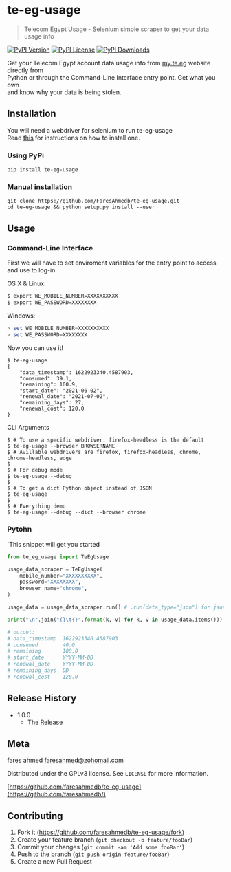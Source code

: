 # te-eg-usage
> Telecom Egypt Usage - Selenium simple scraper to get your data usage info

[![PyPI Version][pypi-version]][pypi-url]
[![PyPI License][pypi-license]][pypi-url]
[![PyPI Downloads][pypi-downloads]][pypi-url]

Get your Telecom Egypt account data usage info from [my.te.eg](https://my.te.eg/) website directly from \
Python or through the Command-Line Interface entry point. Get what you own \
and know why your data is being stolen.

## Installation

You will need a webdriver for selenium to run te-eg-usage \
Read [this](https://selenium-python.readthedocs.io/installation.html#drivers) for instructions on how to install
one.

### Using PyPi
```console
pip install te-eg-usage
```

### Manual installation
```console
git clone https://github.com/FaresAhmedb/te-eg-usage.git
cd te-eg-usage && python setup.py install --user
```

## Usage

### Command-Line Interface

First we will have to set enviroment variables for the entry point to access and use to log-in 

OS X & Linux:
```bash
$ export WE_MOBILE_NUMBER=XXXXXXXXXX
$ export WE_PASSWORD=XXXXXXXX
```

Windows:
```powershell
> set WE_MOBILE_NUMBER=XXXXXXXXXX
> set WE_PASSWORD=XXXXXXXX
```

Now you can use it!

```console
$ te-eg-usage
{
    "data_timestamp": 1622923340.4587903,
    "consumed": 39.1,
    "remaining": 100.9,
    "start_date": "2021-06-02",
    "renewal_date": "2021-07-02",
    "remaining_days": 27,
    "renewal_cost": 120.0
}
```

CLI Arguments
```
$ # To use a specific webdriver. firefox-headless is the default
$ te-eg-usage --browser BROWSERNAME
$ # Avillable webdrivers are firefox, firefox-headless, chrome, chrome-headless, edge
$
$ # For debug mode
$ te-eg-usage --debug
$
$ # To get a dict Python object instead of JSON
$ te-eg-usage
$
$ # Everything demo
$ te-eg-usage --debug --dict --browser chrome
```

### Pytohn
`This snippet will get you started
```python
from te_eg_usage import TeEgUsage

usage_data_scraper = TeEgUsage(
    mobile_number="XXXXXXXXXX",
    password="XXXXXXXX",
    browser_name="chrome",
)

usage_data = usage_data_scraper.run() # .run(data_type="json") for json

print("\n".join("{}\t{}".format(k, v) for k, v in usage_data.items()))

# output:
# data_timestamp  1622923340.4587903
# consumed        40.0
# remaining       100.0
# start_date      YYYY-MM-DD
# renewal_date    YYYY-MM-DD
# remaining_days  DD
# renewal_cost    120.0
```

## Release History

* 1.0.0
    * The Release

## Meta

fares ahmed <faresahmed@zohomail.com>

Distributed under the GPLv3 license. See ``LICENSE`` for more information.

[https://github.com/faresahmedb/te-eg-usage](https://github.com/faresahmedb/)

## Contributing

1. Fork it (<https://github.com/faresahmedb/te-eg-usage/fork>)
2. Create your feature branch (`git checkout -b feature/fooBar`)
3. Commit your changes (`git commit -am 'Add some fooBar'`)
4. Push to the branch (`git push origin feature/fooBar`)
5. Create a new Pull Request

<!-- Markdown link & img dfn's -->
[pypi-url]: https://pypi.python.org/pypi/te-eg-usage/
[pypi-version]: https://img.shields.io/pypi/v/te-eg-usage.svg
[pypi-license]: https://img.shields.io/pypi/l/te-eg-usage.svg
[pypi-downloads]: https://img.shields.io/pypi/dm/te-eg-usage.svg
